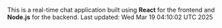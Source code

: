 This is a real-time chat application built using **React** for the frontend and **Node.js** for the backend.
Last updated: Wed Mar 19 04:10:02 UTC 2025

